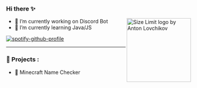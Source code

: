 ### Hi there ✨
<img src="https://gifdb.com/images/thumbnail/gengar-umbrella-hex-maniac-pokemon-7e9wn88i0brave5k.webp" align="right"
     alt="Size Limit logo by Anton Lovchikov" width="175" height="175">
- 🔭 I’m currently working on Discord Bot         
- 🌱 I’m currently learning Java/JS


[![spotify-github-profile](https://spotify-github-profile.vercel.app/api/view?uid=3duc9j4j2pg26as2pmcvf9e4l&cover_image=true&theme=novatorem&show_offline=false&background_color=121212&interchange=false&bar_color=53b14f&bar_color_cover=false)](https://github.com/kittinan/spotify-github-profile)

---

### 🙌 Projects : 
- 🔭 Minecraft Name Checker
<!--
**86PP/86PP** is a ✨ _special_ ✨ repository because its `README.md` (this file) appears on your GitHub profile.
![](https://external-content.duckduckgo.com/iu/?u=http%3A%2F%2Fi0.kym-cdn.com%2Fphotos%2Fimages%2Foriginal%2F000%2F951%2F156%2F073.gif&f=1&nofb=1&ipt=c9f54fc0209b66d6714df6894cbe191f1a2d3870465d88202f1bcd541dbf2669&ipo=images)


Here are some ideas to get you started:

- 🔭 I’m currently working on ...
- 🌱 I’m currently learning ...
- 👯 I’m looking to collaborate on ...
- 🤔 I’m looking for help with ...
- 💬 Ask me about ...
- 📫 How to reach me: ...
- 😄 Pronouns: ...
- ⚡ Fun fact: ...
-->
